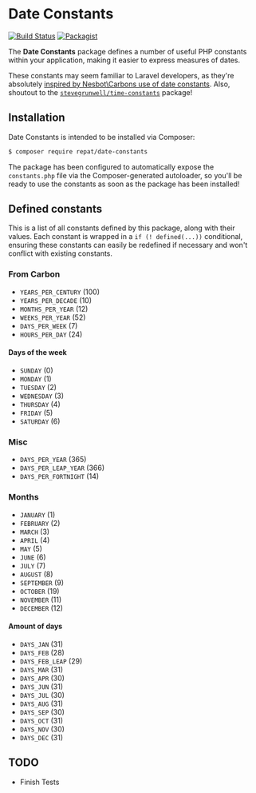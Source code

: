 # Date Constants
[![Build Status](https://travis-ci.org/repat/date-constants.svg?branch=develop)](https://travis-ci.org/repat/date-constants)
[![Packagist](https://img.shields.io/packagist/v/repat/date-constants.svg)](https://packagist.org/packages/repat/date-constants)

The **Date Constants** package defines a number of useful PHP constants within your application, making it easier to express measures of dates.

These constants may seem familiar to Laravel developers, as they're absolutely [inspired by Nesbot\Carbons use of date constants](https://carbon.nesbot.com/docs/#api-constants). Also, shoutout to the [`stevegrunwell/time-constants`](https://github.com/stevegrunwell/time-constants) package!

## Installation
Date Constants is intended to be installed via Composer:

```sh
$ composer require repat/date-constants
```

The package has been configured to automatically expose the `constants.php` file via the Composer-generated autoloader, so you'll be ready to use the constants as soon as the package has been installed!

## Defined constants
This is a list of all constants defined by this package, along with their values. Each constant is wrapped in a `if (! defined(...))` conditional, ensuring these constants can easily be redefined if necessary and won't conflict with existing constants.

### From Carbon
* `YEARS_PER_CENTURY` (100)
* `YEARS_PER_DECADE` (10)
* `MONTHS_PER_YEAR` (12)
* `WEEKS_PER_YEAR` (52)
* `DAYS_PER_WEEK` (7)
* `HOURS_PER_DAY` (24)

#### Days of the week
* `SUNDAY` (0)
* `MONDAY` (1)
* `TUESDAY` (2)
* `WEDNESDAY` (3)
* `THURSDAY` (4)
* `FRIDAY` (5)
* `SATURDAY` (6)

### Misc
* `DAYS_PER_YEAR` (365)
* `DAYS_PER_LEAP_YEAR` (366)
* `DAYS_PER_FORTNIGHT` (14)

### Months
* `JANUARY` (1)
* `FEBRUARY` (2)
* `MARCH` (3)
* `APRIL` (4)
* `MAY` (5)
* `JUNE` (6)
* `JULY` (7)
* `AUGUST` (8)
* `SEPTEMBER` (9)
* `OCTOBER` (19)
* `NOVEMBER` (11)
* `DECEMBER` (12)

#### Amount of days
* `DAYS_JAN` (31)
* `DAYS_FEB` (28)
* `DAYS_FEB_LEAP` (29)
* `DAYS_MAR` (31)
* `DAYS_APR` (30)
* `DAYS_JUN` (31)
* `DAYS_JUL` (30)
* `DAYS_AUG` (31)
* `DAYS_SEP` (30)
* `DAYS_OCT` (31)
* `DAYS_NOV` (30)
* `DAYS_DEC` (31)


## TODO
* Finish Tests
